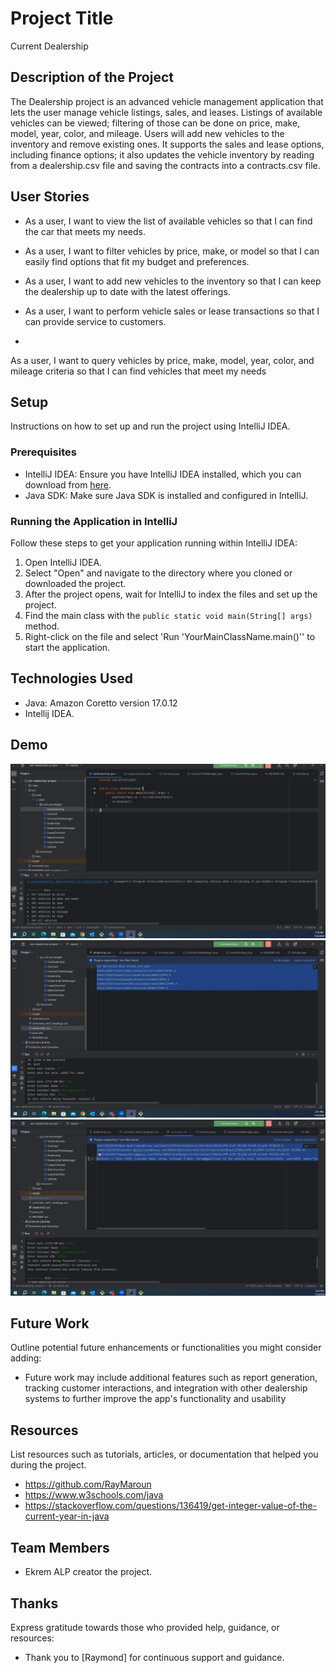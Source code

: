 # Project Title
Current Dealership

## Description of the Project
The Dealership project is an advanced vehicle management application that lets the user manage vehicle listings, sales, and leases. 
Listings of available vehicles can be viewed; filtering of those can be done on price, make, model, year, color, and mileage.
Users will add new vehicles to the inventory and remove existing ones. It supports the sales and lease options, including finance options; 
it also updates the vehicle inventory by reading from a dealership.csv file and saving the contracts into a contracts.csv file.




## User Stories
- As a user, I want to view the list of available vehicles so that I can find the car that meets my needs.

- As a user, I want to filter vehicles by price, make, or model so that I can easily find options that fit my budget and preferences.

- As a user, I want to add new vehicles to the inventory so that I can keep the dealership up to date with the latest offerings.
- As a user, I want to perform vehicle sales or lease transactions so that I can provide service to customers.
-
As a user, I want to query vehicles by price, make, model, year, color, and mileage criteria so that I can find vehicles that meet my needs
## Setup

Instructions on how to set up and run the project using IntelliJ IDEA.

### Prerequisites

- IntelliJ IDEA: Ensure you have IntelliJ IDEA installed, which you can download from [here](https://www.jetbrains.com/idea/download/).
- Java SDK: Make sure Java SDK is installed and configured in IntelliJ.

### Running the Application in IntelliJ

Follow these steps to get your application running within IntelliJ IDEA:

1. Open IntelliJ IDEA.
2. Select "Open" and navigate to the directory where you cloned or downloaded the project.
3. After the project opens, wait for IntelliJ to index the files and set up the project.
4. Find the main class with the `public static void main(String[] args)` method.
5. Right-click on the file and select 'Run 'YourMainClassName.main()'' to start the application.

## Technologies Used

- Java:  Amazon Coretto version 17.0.12
- Intellij IDEA.

## Demo
![main menu - Copy.JPG](imgs%2Fmain%20menu%20-%20Copy.JPG)
![sale - Copy.JPG](imgs%2Fsale%20-%20Copy.JPG)
![contract saved successfuly - Copy.JPG](imgs%2Fcontract%20saved%20successfuly%20-%20Copy.JPG)
## Future Work

Outline potential future enhancements or functionalities you might consider adding:

- Future work may include additional features such as report generation, tracking customer interactions, and integration with other dealership systems to further improve the app's functionality and usability


## Resources

List resources such as tutorials, articles, or documentation that helped you during the project.

- https://github.com/RayMaroun
- https://www.w3schools.com/java
- https://stackoverflow.com/questions/136419/get-integer-value-of-the-current-year-in-java

## Team Members

-  Ekrem ALP  creator the project.


## Thanks

Express gratitude towards those who provided help, guidance, or resources:

- Thank you to [Raymond] for continuous support and guidance.


